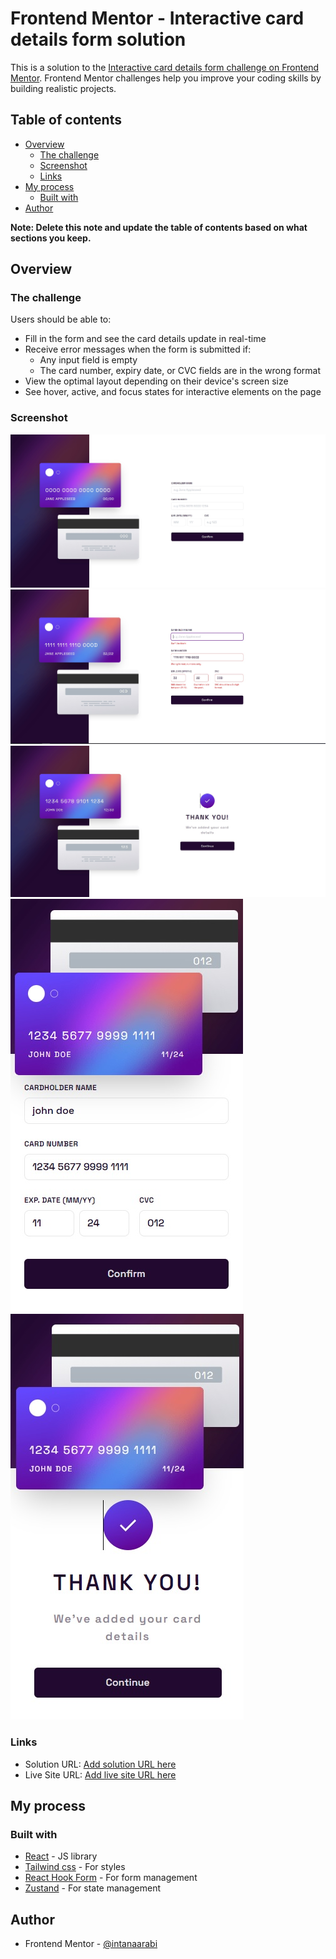# Frontend Mentor - Interactive card details form solution

This is a solution to the [Interactive card details form challenge on Frontend Mentor](https://www.frontendmentor.io/challenges/interactive-card-details-form-XpS8cKZDWw). Frontend Mentor challenges help you improve your coding skills by building realistic projects. 

## Table of contents

- [Overview](#overview)
  - [The challenge](#the-challenge)
  - [Screenshot](#screenshot)
  - [Links](#links)
- [My process](#my-process)
  - [Built with](#built-with)
- [Author](#author)

**Note: Delete this note and update the table of contents based on what sections you keep.**

## Overview

### The challenge

Users should be able to:

- Fill in the form and see the card details update in real-time
- Receive error messages when the form is submitted if:
  - Any input field is empty
  - The card number, expiry date, or CVC fields are in the wrong format
- View the optimal layout depending on their device's screen size
- See hover, active, and focus states for interactive elements on the page

### Screenshot

![Desktop screenshot - Initial State](public/desktop-initial.png)
![Desktop screenshot - Error State](public/desktop-error.jpg)
![Desktop screenshot - Confirmation State](public/desktop-confirmation.jpg)
![Mobile screenshot - Live State](public/mobile-live-update.jpg)
![Mobile screenshot - Confirmation State](public/mobile-confirmation.jpg)


### Links

- Solution URL: [Add solution URL here](https://your-solution-url.com)
- Live Site URL: [Add live site URL here](https://your-live-site-url.com)

## My process

### Built with

- [React](https://reactjs.org/) - JS library
- [Tailwind css](https://tailwindcss.com/) - For styles
- [React Hook Form](https://react-hook-form.com/) - For form management
- [Zustand](https://docs.pmnd.rs/zustand/getting-started/introduction) - For state management


## Author

- Frontend Mentor - [@intanaarabi](https://www.frontendmentor.io/profile/intanaarabi)
